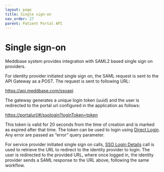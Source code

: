 ```yaml
---
layout: page
title: Single sign-on
nav_order: 27
parent: Patient Portal API
---
```


# Single sign-on


Meddbase system provides integration with SAML2 based single sign on providers.

For identity provider initiated single sign on, the SAML request is sent to the API Gateway as a POST. The request is sent to following URL:

<https://api.meddbase.com/ssoapi>

The gateway generates a unique login token (uuid) and the user is redirected to the portal url configured in the application as follows:

<https://portalurl/#/ssologin?loginToken=token>

This token is valid for 20 seconds from the time of creation and is marked as expired after that time. The token can be used to login using [Direct Login](#_Direct_Login). Any error are passed as “error” query parameter.

For service provider initiated single sign on calls, [SSO Login Details](#_Single_sign_on) call is used to retrieve the URL to redirect to the identity provider to login. The user is redirected to the provided URL, where once logged in, the identity provider sends a SAML response to the URL above, following the same workflow.
